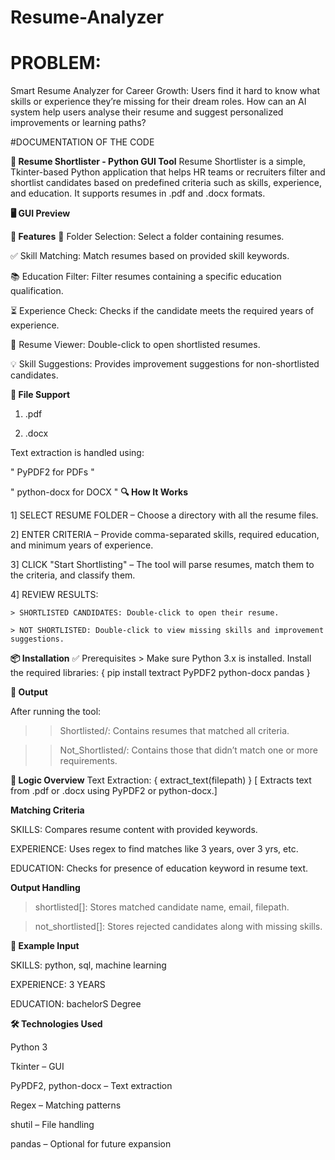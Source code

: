 # Resume-Analyzer
# PROBLEM:
Smart Resume Analyzer for Career Growth: Users find it hard to know what skills or experience they’re missing for their dream roles.
How can an AI system help users analyse their resume and suggest personalized improvements or learning paths?

#DOCUMENTATION OF THE CODE

**📄 Resume Shortlister - Python GUI Tool**
Resume Shortlister is a simple, Tkinter-based Python application that helps HR teams or recruiters filter and shortlist candidates based on predefined criteria such as skills, experience, and education. 
It supports resumes in .pdf and .docx formats.

**🖥️ GUI Preview**


**🔧 Features**
📂 Folder Selection: Select a folder containing resumes.

✅ Skill Matching: Match resumes based on provided skill keywords.

📚 Education Filter: Filter resumes containing a specific education qualification.

⏳ Experience Check: Checks if the candidate meets the required years of experience.

📄 Resume Viewer: Double-click to open shortlisted resumes.

💡 Skill Suggestions: Provides improvement suggestions for non-shortlisted candidates.

**📁 File Support**
1) .pdf

2) .docx

Text extraction is handled using:

" PyPDF2 for PDFs "

" python-docx for DOCX "
**🔍 How It Works**

1] SELECT RESUME FOLDER – Choose a directory with all the resume files.

2] ENTER CRITERIA – Provide comma-separated skills, required education, and minimum years of experience.

3] CLICK "Start Shortlisting" – The tool will parse resumes, match them to the criteria, and classify them.

4] REVIEW RESULTS:

    > SHORTLISTED CANDIDATES: Double-click to open their resume.

    > NOT SHORTLISTED: Double-click to view missing skills and improvement suggestions.
    
**📦 Installation**
      ✅ Prerequisites
       > Make sure Python 3.x is installed. Install the required libraries:
       { pip install textract PyPDF2 python-docx pandas } 
       
**📂 Output**

After running the tool:

  >> Shortlisted/: Contains resumes that matched all criteria.

  >> Not_Shortlisted/: Contains those that didn’t match one or more requirements.

**🧠 Logic Overview**
Text Extraction:
  {  extract_text(filepath) }
  [ Extracts text from .pdf or .docx using PyPDF2 or python-docx.]
  
  **Matching Criteria**
  
SKILLS: Compares resume content with provided keywords.

EXPERIENCE: Uses regex to find matches like 3 years, over 3 yrs, etc.

EDUCATION: Checks for presence of education keyword in resume text.

**Output Handling**

> shortlisted[]: Stores matched candidate name, email, filepath.

> not_shortlisted[]: Stores rejected candidates along with missing skills.

 **📌 Example Input**
 
SKILLS: python, sql, machine learning

EXPERIENCE: 3 YEARS

EDUCATION: bachelorS Degree

**🛠️ Technologies Used**

Python 3

Tkinter – GUI

PyPDF2, python-docx – Text extraction

Regex – Matching patterns

shutil – File handling

pandas – Optional for future expansion















